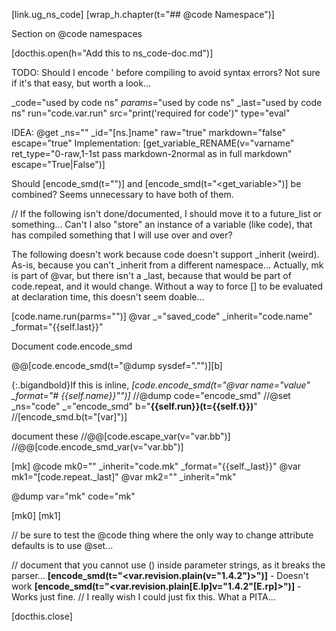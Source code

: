 [link.ug_ns_code]
[wrap_h.chapter(t="## @code Namespace")]

Section on @code namespaces


[docthis.open(h="Add this to ns_code-doc.md")]

TODO: Should I encode ' before compiling to avoid syntax errors? Not sure if it's that easy, but worth a look...

_code="used by code ns"
_params_="used by code ns"
_last="used by code ns"
run="code.var.run"
src="print('required for code')"
type="eval"

IDEA: @get _ns="" _id="[ns.]name" raw="true" markdown="false" escape="true"
Implementation: [get_variable_RENAME(v="varname" ret_type="0-raw,1-1st pass markdown-2normal as in full markdown" escape="True|False")]

Should [encode_smd(t="<get>")] and [encode_smd(t="<get_variable>")] be combined? Seems unnecessary to have both of them.

// If the following isn't done/documented, I should move it to a future_list or something...
Can't I also "store" an instance of a variable (like code), that has compiled something that I will use over and over?

The following doesn't work because code doesn't support _inherit (weird). As-is, because you can't _inherit from a different namespace... Actually, mk is part of @var, but there isn't a _last, because that would be part of code.repeat, and it would change. Without a way to force [] to be evaluated at declaration time, this doesn't seem doable...

[code.name.run(parms="")]
@var _="saved_code" _inherit="code.name" _format="{{self.last}}"

Document code.encode_smd

@@[code.encode_smd(t="@dump sysdef=\".\"")][b]

{:.bigandbold}If this is inline, *[code.encode_smd(t="@var name=\"value\" _format=\"# {{self.name}}\"")]*
//@dump code="encode_smd"
//@set _ns="code" _="encode_smd" b="**{{self.run}}(t={{self.t}})**"
//[encode_smd.b(t="[var]")]

document these
//@@[code.escape_var(v="var.bb")]
//@@[code.encode_smd_var(v="var.bb")]

[mk]
@code mk0="" _inherit="code.mk" _format="{{self._last}}"
@var mk1="[code.repeat._last]"
@var mk2="" _inherit="mk"

@dump var="mk" code="mk"

[mk0]
[mk1]

// be sure to test the @code thing where the only way to change attribute defaults is to use @set...

// document that you cannot use () inside parameter strings, as it breaks the parser...
**[encode_smd(t="<var.revision.plain(v=\"1.4.2\")>")]** - Doesn't work
**[encode_smd(t="<var.revision.plain[E.lp]v=\"1.4.2\"[E.rp]>")]** - Works just fine.
// I really wish I could just fix this. What a PITA...

[docthis.close]
